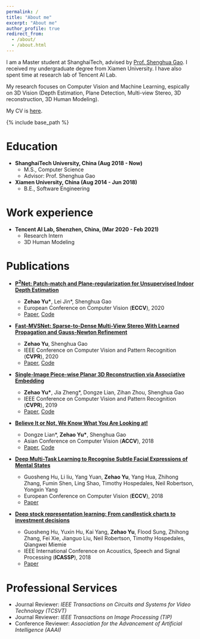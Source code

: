 ```yaml
---
permalink: /
title: "About me"
excerpt: "About me"
author_profile: true
redirect_from: 
  - /about/
  - /about.html
---
```


I am a Master student at ShanghaiTech, advised by [Prof. Shenghua Gao](https://sist.shanghaitech.edu.cn/sist_en/2020/0814/c7582a54772/page.htm). I received my undergraduate degree from Xiamen University. I have also spent time at research lab of Tencent AI Lab.

My research focuses on Computer Vision and Machine Learning, espically on 3D Vision (Depth Estimation, Plane Detection, Multi-view Stereo, 3D reconstruction, 3D Human Modeling).

My CV is [here](http://niujinshuchong.github.io/files/CV.pdf).

{% include base_path %}

Education
======
* **ShanghaiTech University, China (Aug 2018 - Now)**
	* M.S., Computer Science
	* Advisor: Prof. Shenghua Gao
*  **Xiamen University, China (Aug 2014 - Jun 2018)**
	* B.E., Software Engineering

Work experience
======
* **Tencent AI Lab, Shenzhen, China, (Mar 2020 - Feb 2021)**
	* Research Intern
	* 3D Human Modeling

Publications
======
* **[P<sup>2</sup>Net: Patch-match and Plane-regularization for Unsupervised Indoor Depth Estimation](https://github.com/svip-lab/Indoor-SfMLearner)**
	* **Zehao Yu\***, Lei Jin*, Shenghua Gao
	* European Conference on Computer Vision (**ECCV**), 2020
	* [Paper](https://arxiv.org/pdf/2007.07696.pdf), [Code](https://github.com/svip-lab/Indoor-SfMLearner)

* **[Fast-MVSNet: Sparse-to-Dense Multi-View Stereo With Learned Propagation and Gauss-Newton Refinement](https://github.com/svip-lab/FastMVSNet)**
	* **Zehao Yu**, Shenghua Gao
	* IEEE Conference on Computer Vision and Pattern Recognition (**CVPR**), 2020
	* [Paper](https://arxiv.org/pdf/2003.13017.pdf), [Code](https://github.com/svip-lab/FastMVSNet)

* **[Single-Image Piece-wise Planar 3D Reconstruction via Associative Embedding](https://github.com/svip-lab/PlanarReconstruction)**
	* **Zehao Yu\***, Jia Zheng*, Dongze Lian, Zihan Zhou, Shenghua Gao
	* IEEE Conference on Computer Vision and Pattern Recognition (**CVPR**), 2019
	* [Paper](https://arxiv.org/pdf/1902.09777.pdf), [Code](https://github.com/svip-lab/PlanarReconstruction)

* **[Believe It or Not, We Know What You Are Looking at!](https://github.com/svip-lab/GazeFollowing)**
	* Dongze Lian*, **Zehao Yu\***, Shenghua Gao
	* Asian Conference on Computer Vision (**ACCV**), 2018
	* [Paper](https://arxiv.org/pdf/1907.02364.pdf), [Code](https://github.com/svip-lab/GazeFollowing)

* **[Deep Multi-Task Learning to Recognise Subtle Facial Expressions of Mental States](https://openaccess.thecvf.com/content_ECCV_2018/papers/Guosheng_Hu_Deep_Multi-Task_Learning_ECCV_2018_paper.pdf)**
	* Guosheng Hu, Li liu, Yang Yuan, **Zehao Yu**, Yang Hua, Zhihong Zhang, Fumin Shen, Ling Shao, Timothy Hospedales, Neil Robertson, Yongxin Yang
	* European Conference on Computer Vision (**ECCV**), 2018
	* [Paper](https://openaccess.thecvf.com/content_ECCV_2018/papers/Guosheng_Hu_Deep_Multi-Task_Learning_ECCV_2018_paper.pdf)

* **[Deep stock representation learning: From candlestick charts to investment decisions](https://arxiv.org/pdf/1709.03803.pdf)**
	* Guosheng Hu, Yuxin Hu, Kai Yang, **Zehao Yu**, Flood Sung, Zhihong Zhang, Fei Xie, Jianguo Liu, Neil Robertson, Timothy Hospedales, Qiangwei Miemie
	* IEEE International Conference on Acoustics, Speech and Signal Processing (**ICASSP**), 2018
	* [Paper](https://arxiv.org/pdf/1709.03803.pdf)


Professional Services
======
* Journal Reviewer: <i> IEEE Transactions on Circuits and Systems for Video Technology (TCSVT) </i>
* Journal Reviewer: <i> IEEE Transactions on Image Processing (TIP) </i>
* Conference Reviewer: <i> Association for the Advancement of Artificial Intelligence (AAAI) </i>

